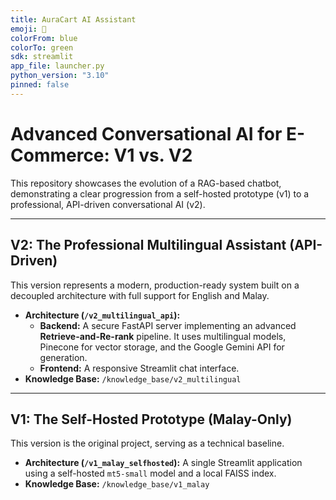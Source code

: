 ```yaml
---
title: AuraCart AI Assistant
emoji: 🛒
colorFrom: blue
colorTo: green
sdk: streamlit
app_file: launcher.py
python_version: "3.10"
pinned: false
---
```


# Advanced Conversational AI for E-Commerce: V1 vs. V2

This repository showcases the evolution of a RAG-based chatbot, demonstrating a clear progression from a self-hosted prototype (v1) to a professional, API-driven conversational AI (v2).

---

## V2: The Professional Multilingual Assistant (API-Driven)

This version represents a modern, production-ready system built on a decoupled architecture with full support for English and Malay.

*   **Architecture (`/v2_multilingual_api`):**
    *   **Backend:** A secure FastAPI server implementing an advanced **Retrieve-and-Re-rank** pipeline. It uses multilingual models, Pinecone for vector storage, and the Google Gemini API for generation.
    *   **Frontend:** A responsive Streamlit chat interface.
*   **Knowledge Base:** `/knowledge_base/v2_multilingual`

---

## V1: The Self-Hosted Prototype (Malay-Only)

This version is the original project, serving as a technical baseline.

*   **Architecture (`/v1_malay_selfhosted`):** A single Streamlit application using a self-hosted `mt5-small` model and a local FAISS index.
*   **Knowledge Base:** `/knowledge_base/v1_malay`

